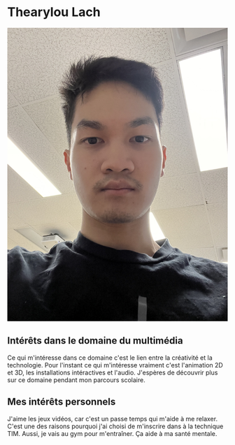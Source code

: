 # Thearylou Lach
![photo](photo_de_moi.png)

## **Intérêts dans le domaine du multimédia**
Ce qui m'intéresse dans ce domaine c'est le lien entre la créativité et la technologie. Pour l'instant ce qui m'intéresse vraiment c'est l'animation 2D et 3D, les installations intéractives et l'audio.
J'espères de découvrir plus sur ce domaine pendant mon parcours scolaire.

## Mes intérêts personnels
J'aime les jeux vidéos, car c'est un passe temps qui m'aide à me relaxer. C'est une des raisons pourquoi j'ai choisi de m'inscrire dans à la technique TIM.
Aussi, je vais au gym pour m'entraîner. Ça aide à ma santé mentale.
